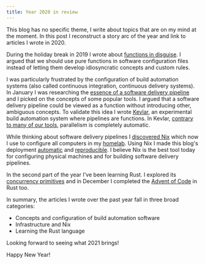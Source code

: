 ```yaml
---
title: Year 2020 in review
---
```


This blog has no specific theme,  I write about topics that are on my mind at
the moment.  In this post I reconstruct a story arc of the year and link to
articles I wrote in 2020.

During the holiday break in 2019 I wrote about [functions in
disguise][Functions].  I argued that we should use pure functions in software
configuration files instead of letting them develop idiosyncratic concepts and
custom rules.

I was particularly frustrated by the configuration of build automation systems
(also called continuous integration, continuous delivery systems).  In January
I was researching the [essence of a software delivery pipeline][Essence] and I
picked on the concepts of some popular tools.  I argued that a software
delivery pipeline could be viewed as a function without introducing other,
ambiguous concepts.  To validate this idea I wrote [Kevlar][Kevlar], an
experimental build automation system where pipelines are functions.  In Kevlar,
[contrary to many of our tools][Parallel], parallelism is completely automatic.

While thinking about software delivery pipelines I [discovered Nix][Nix] which
now I use to configure all computers in my [homelab][Homelab].  Using Nix I
made this blog's deployment [automatic][Deployment1] and
[reproducible][Deployment2]. I believe Nix is the best tool today for
configuring physical machines and for building software delivery pipelines.

In the second part of the year I've been learning Rust. I explored its
[concurrency primitives][Concurrency] and in December I completed the [Advent
of Code][AoC] in Rust too.

In summary, the articles I wrote over the past year fall in three broad
categories:

* Concepts and configuration of build automation software
* Infrastructure and Nix
* Learning the Rust language

Looking forward to seeing what 2021 brings!

Happy New Year!

[Functions]: {filename}2019-12-20-Functions-in-disguise.markdown
[Essence]: {filename}2020-01-07-Essence-of-build-pipeline.markdown
[Kevlar]: {filename}2020-10-18-Kevlar.markdown
[Parallel]: {filename}2020-02-29-Parallel-mindset.markdown
[Nix]: {filename}2020-04-30-Exploring-Nix.markdown
[Homelab]: {filename}2020-05-31-Homelab.markdown
[Deployment1]: {filename}2020-07-03-Blog-deployment.markdown
[Deployment2]: {filename}2020-12-06-Blog-deployment-update.markdown
[Concurrency]: {filename}2020-07-10-Rust-Concurrency-patterns.markdown
[AoC]: {filename}2020-12-25-Advent-of-Code.markdown
